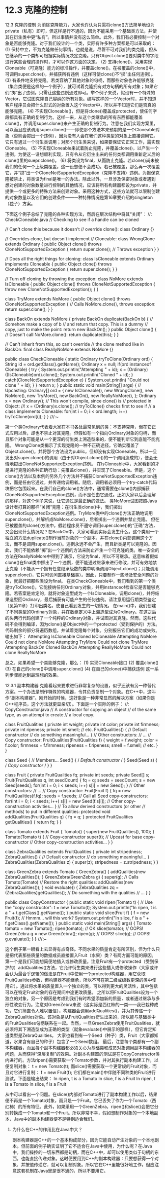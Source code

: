 # 12.3 克隆的控制

12.3 克隆的控制 为消除克隆能力，大家也许认为只需将clone\(\)方法简单地设为private（私有）即可，但这样是行不通的，因为不能采用一个基础类方法，并使其在衍生类中更“私有”。所以事情并没有这么简单。此外，我们有必要控制一个对象是否能够克隆。对于我们设计的一个类，实际有许多种方案都是可以采取的： \(1\) 保持中立，不为克隆做任何事情。也就是说，尽管不可对我们的类克隆，但从它继承的一个类却可根据实际情况决定克隆。只有Object.clone\(\)要对类中的字段进行某些合理的操作时，才可以作这方面的决定。 \(2\) 支持clone\(\)，采用实现Cloneable（可克隆）能力的标准操作，并覆盖clone\(\)。在被覆盖的clone\(\)中，可调用super.clone\(\)，并捕获所有违例（这样可使clone\(\)不“掷”出任何违例）。 \(3\) 有条件地支持克隆。若类容纳了其他对象的句柄，而那些对象也许能够克隆（集合类便是这样的一个例子），就可试着克隆拥有对方句柄的所有对象；如果它们“掷”出了违例，只需让这些违例通过即可。举个例子来说，假设有一个特殊的Vector，它试图克隆自己容纳的所有对象。编写这样的一个Vector时，并不知道客户程序员会把什么形式的对象置入这个Vector中，所以并不知道它们是否真的能够克隆。 \(4\) 不实现Cloneable\(\)，但是将clone\(\)覆盖成protected，使任何字段都具有正确的复制行为。这样一来，从这个类继承的所有东西都能覆盖clone\(\)，并调用super.clone\(\)来产生正确的复制行为。注意在我们实现方案里，可以而且应该调用super.clone\(\)——即使那个方法本来预期的是一个Cloneable对象（否则会掷出一个违例），因为没有人会在我们这种类型的对象上直接调用它。它只有通过一个衍生类调用；对那个衍生类来说，如果要保证它正常工作，需实现Cloneable。 \(5\) 不实现Cloneable来试着防止克隆，并覆盖clone\(\)，以产生一个违例。为使这一设想顺利实现，只有令从它衍生出来的任何类都调用重新定义后的clone\(\)里的suepr.clone\(\)。 \(6\) 将类设为final，从而防止克隆。若clone\(\)尚未被我们的任何一个上级类覆盖，这一设想便不会成功。若已被覆盖，那么再一次覆盖它，并“掷”出一个CloneNotSupportedException（克隆不支持）违例。为担保克隆被禁止，将类设为final是唯一的办法。除此以外，一旦涉及保密对象或者遇到想对创建的对象数量进行控制的其他情况，应该将所有构建器都设为private，并提供一个或更多的特殊方法来创建对象。采用这种方式，这些方法就可以限制创建的对象数量以及它们的创建条件——一种特殊情况是第16章要介绍的singleton（独子）方案。

下面这个例子总结了克隆的各种实现方法，然后在层次结构中将其“关闭”： //: CheckCloneable.java // Checking to see if a handle can be cloned

// Can't clone this because it doesn't // override clone\(\): class Ordinary {}

// Overrides clone, but doesn't implement // Cloneable: class WrongClone extends Ordinary { public Object clone\(\) throws CloneNotSupportedException { return super.clone\(\); // Throws exception } }

// Does all the right things for cloning: class IsCloneable extends Ordinary implements Cloneable { public Object clone\(\) throws CloneNotSupportedException { return super.clone\(\); } }

// Turn off cloning by throwing the exception: class NoMore extends IsCloneable { public Object clone\(\) throws CloneNotSupportedException { throw new CloneNotSupportedException\(\); } }

class TryMore extends NoMore { public Object clone\(\) throws CloneNotSupportedException { // Calls NoMore.clone\(\), throws exception: return super.clone\(\); } }

class BackOn extends NoMore { private BackOn duplicate\(BackOn b\) { // Somehow make a copy of b // and return that copy. This is a dummy // copy, just to make the point: return new BackOn\(\); } public Object clone\(\) { // Doesn't call NoMore.clone\(\): return duplicate\(this\); } }

// Can't inherit from this, so can't override // the clone method like in BackOn: final class ReallyNoMore extends NoMore {}

public class CheckCloneable { static Ordinary tryToClone\(Ordinary ord\) { String id = ord.getClass\(\).getName\(\); Ordinary x = null; if\(ord instanceof Cloneable\) { try { System.out.println\("Attempting " + id\); x = \(Ordinary\)\(\(IsCloneable\)ord\).clone\(\); System.out.println\("Cloned " + id\); } catch\(CloneNotSupportedException e\) { System.out.println\( "Could not clone " + id\); } } return x; } public static void main\(String\[\] args\) { // Upcasting: Ordinary\[\] ord = { new IsCloneable\(\), new WrongClone\(\), new NoMore\(\), new TryMore\(\), new BackOn\(\), new ReallyNoMore\(\), }; Ordinary x = new Ordinary\(\); // This won't compile, since clone\(\) is // protected in Object: //! x = \(Ordinary\)x.clone\(\); // tryToClone\(\) checks first to see if // a class implements Cloneable: for\(int i = 0; i &lt; ord.length; i++\) tryToClone\(ord\[i\]\); } } ///:~

第一个类Ordinary代表着大家在本书各处最常见到的类：不支持克隆，但在它正式应用以后，却也不禁止对其克隆。但假如有一个指向Ordinary对象的句柄，而且那个对象可能是从一个更深的衍生类上溯造型来的，便不能判断它到底能不能克隆。 WrongClone类揭示了实现克隆的一种不正确途径。它确实覆盖了Object.clone\(\)，并将那个方法设为public，但却没有实现Cloneable。所以一旦发出对super.clone\(\)的调用（由于对Object.clone\(\)的一个调用造成的），便会无情地掷出CloneNotSupportedException违例。 在IsCloneable中，大家看到的才是进行克隆的各种正确行动：先覆盖clone\(\)，并实现了Cloneable。但是，这个clone\(\)方法以及本例的另外几个方法并不捕获CloneNotSupportedException违例，而是任由它通过，并传递给调用者。随后，调用者必须用一个try-catch代码块把它包围起来。在我们自己的clone\(\)方法中，通常需要在clone\(\)内部捕获CloneNotSupportedException违例，而不是任由它通过。正如大家以后会理解的那样，对这个例子来说，让它通过是最正确的做法。 类NoMore试图按照Java设计者打算的那样“关闭”克隆：在衍生类clone\(\)中，我们掷出CloneNotSupportedException违例。TryMore类中的clone\(\)方法正确地调用super.clone\(\)，并解析成NoMore.clone\(\)，后者掷出一个违例并禁止克隆。 但在已被覆盖的clone\(\)方法中，假若程序员不遵守调用super.clone\(\)的“正确”方法，又会出现什么情况呢？在BackOn中，大家可看到实际会发生什么。这个类用一个独立的方法duplicate\(\)制作当前对象的一个副本，并在clone\(\)内部调用这个方法，而不是调用super.clone\(\)。违例永远不会产生，而且新类是可以克隆的。因此，我们不能依赖“掷”出一个违例的方法来防止产生一个可克隆的类。唯一安全的方法在ReallyNoMore中得到了演示，它设为final，所以不可继承。这意味着假如clone\(\)在final类中掷出了一个违例，便不能通过继承来进行修改，并可有效地禁止克隆（不能从一个拥有任意继承级数的类中明确调用Object.clone\(\)；只能调用super.clone\(\)，它只可访问直接基础类）。因此，只要制作一些涉及安全问题的对象，就最好把那些类设为final。 在类CheckCloneable中，我们看到的第一个类是tryToClone\(\)，它能接纳任何Ordinary对象，并用instanceof检查它是否能够克隆。若答案是肯定的，就将对象造型成为一个IsCloneable，调用clone\(\)，并将结果造型回Ordinary，最后捕获有可能产生的任何违例。请注意用运行期类型鉴定（见第11章）打印出类名，使自己看到发生的一切情况。 在main\(\)中，我们创建了不同类型的Ordinary对象，并在数组定义中上溯造型成为Ordinary。在这之后的头两行代码创建了一个纯粹的Ordinary对象，并试图对其克隆。然而，这些代码不会得到编译，因为clone\(\)是Object中的一个protected（受到保护的）方法。代码剩余的部分将遍历数组，并试着克隆每个对象，分别报告它们的成功或失败。输出如下： Attempting IsCloneable Cloned IsCloneable Attempting NoMore Could not clone NoMore Attempting TryMore Could not clone TryMore Attempting BackOn Cloned BackOn Attempting ReallyNoMore Could not clone ReallyNoMore

总之，如果希望一个类能够克隆，那么： \(1\) 实现Cloneable接口 \(2\) 覆盖clone\(\) \(3\) 在自己的clone\(\)中调用super.clone\(\) \(4\) 在自己的clone\(\)中捕获违例 这一系列步骤能达到最理想的效果。

12.3.1 副本构建器 克隆看起来要求进行非常复杂的设置，似乎还该有另一种替代方案。一个办法是制作特殊的构建器，令其负责复制一个对象。在C++中，这叫作“副本构建器”。刚开始的时候，这好象是一种非常显然的解决方案（如果你是C++程序员，这个方法就更显亲切）。下面是一个实际的例子： //: CopyConstructor.java // A constructor for copying an object // of the same type, as an attempt to create // a local copy.

class FruitQualities { private int weight; private int color; private int firmness; private int ripeness; private int smell; // etc. FruitQualities\(\) { // Default constructor // do something meaningful... } // Other constructors: // ... // Copy constructor: FruitQualities\(FruitQualities f\) { weight = f.weight; color = f.color; firmness = f.firmness; ripeness = f.ripeness; smell = f.smell; // etc. } }

class Seed { // Members... Seed\(\) { / _Default constructor_ / } Seed\(Seed s\) { / _Copy constructor_ / } }

class Fruit { private FruitQualities fq; private int seeds; private Seed\[\] s; Fruit\(FruitQualities q, int seedCount\) { fq = q; seeds = seedCount; s = new Seed\[seeds\]; for\(int i = 0; i &lt; seeds; i++\) s\[i\] = new Seed\(\); } // Other constructors: // ... // Copy constructor: Fruit\(Fruit f\) { fq = new FruitQualities\(f.fq\); seeds = f.seeds; // Call all Seed copy-constructors: for\(int i = 0; i &lt; seeds; i++\) s\[i\] = new Seed\(f.s\[i\]\); // Other copy-construction activities... } // To allow derived constructors \(or other // methods\) to put in different qualities: protected void addQualities\(FruitQualities q\) { fq = q; } protected FruitQualities getQualities\(\) { return fq; } }

class Tomato extends Fruit { Tomato\(\) { super\(new FruitQualities\(\), 100\); } Tomato\(Tomato t\) { // Copy-constructor super\(t\); // Upcast for base copy-constructor // Other copy-construction activities... } }

class ZebraQualities extends FruitQualities { private int stripedness; ZebraQualities\(\) { // Default constructor // do something meaningful... } ZebraQualities\(ZebraQualities z\) { super\(z\); stripedness = z.stripedness; } }

class GreenZebra extends Tomato { GreenZebra\(\) { addQualities\(new ZebraQualities\(\)\); } GreenZebra\(GreenZebra g\) { super\(g\); // Calls Tomato\(Tomato\) // Restore the right qualities: addQualities\(new ZebraQualities\(\)\); } void evaluate\(\) { ZebraQualities zq = \(ZebraQualities\)getQualities\(\); // Do something with the qualities // ... } }

public class CopyConstructor { public static void ripen\(Tomato t\) { // Use the "copy constructor": t = new Tomato\(t\); System.out.println\("In ripen, t is a " + t.getClass\(\).getName\(\)\); } public static void slice\(Fruit f\) { f = new Fruit\(f\); // Hmmm... will this work? System.out.println\("In slice, f is a " + f.getClass\(\).getName\(\)\); } public static void main\(String\[\] args\) { Tomato tomato = new Tomato\(\); ripen\(tomato\); // OK slice\(tomato\); // OOPS! GreenZebra g = new GreenZebra\(\); ripen\(g\); // OOPS! slice\(g\); // OOPS! g.evaluate\(\); } } ///:~

这个例子第一眼看上去显得有点奇怪。不同水果的质量肯定有所区别，但为什么只是把代表那些质量的数据成员直接置入Fruit（水果）类？有两方面可能的原因。第一个是我们可能想简便地插入或修改质量。注意Fruit有一个protected（受到保护的）addQualities\(\)方法，它允许衍生类来进行这些插入或修改操作（大家或许会认为最合乎逻辑的做法是在Fruit中使用一个protected构建器，用它获取FruitQualities参数，但构建器不能继承，所以不可在第二级或级数更深的类中使用它）。通过将水果的质量置入一个独立的类，可以得到更大的灵活性，其中包括可以在特定Fruit对象的存在期间中途更改质量。 之所以将FruitQualities设为一个独立的对象，另一个原因是考虑到我们有时希望添加新的质量，或者通过继承与多形性改变行为。注意对GreenZebra来说（这实际是西红柿的一类——我已栽种成功，它们简直令人难以置信），构建器会调用addQualities\(\)，并为其传递一个ZebraQualities对象。该对象是从FruitQualities衍生出来的，所以能与基础类中的FruitQualities句柄联系在一起。当然，一旦GreenZebra使用FruitQualities，就必须将其下溯造型成为正确的类型（就象evaluate\(\)中展示的那样），但它肯定知道类型是ZebraQualities。 大家也看到有一个Seed（种子）类，Fruit（大家都知道，水果含有自己的种子）包含了一个Seed数组。 最后，注意每个类都有一个副本构建器，而且每个副本构建器都必须关心为基础类和成员对象调用副本构建器的问题，从而获得“深层复制”的效果。对副本构建器的测试是在CopyConstructor类内进行的。方法ripen\(\)需要获取一个Tomato参数，并对其执行副本构建工作，以便复制对象： t = new Tomato\(t\); 而slice\(\)需要获取一个更常规的Fruit对象，而且对它进行复制： f = new Fruit\(f\); 它们都在main\(\)中伴随不同种类的Fruit进行测试。下面是输出结果： In ripen, t is a Tomato In slice, f is a Fruit In ripen, t is a Tomato In slice, f is a Fruit

从中可以看出一个问题。在slice\(\)内部对Tomato进行了副本构建工作以后，结果便不再是一个Tomato对象，而只是一个Fruit。它已丢失了作为一个Tomato（西红柿）的所有特征。此外，如果采用一个GreenZebra，ripen\(\)和slice\(\)会把它分别转换成一个Tomato和一个Fruit。所以非常不幸，假如想制作对象的一个本地副本，Java中的副本构建器便不是特别适合我们。

1. 为什么在C++的作用比在Java中大？

   副本构建器是C++的一个基本构成部分，因为它能自动产生对象的一个本地副本。但前面的例子确实证明了它不适合在Java中使用，为什么呢？在Java中，我们操控的一切东西都是句柄，而在C++中，却可以使用类似于句柄的东西，也能直接传递对象。这时便要用到C++的副本构建器：只要想获得一个对象，并按值传递它，就可以复制对象。所以它在C++里能很好地工作，但应注意这套机制在Java里是很不通的，所以不要用它。

